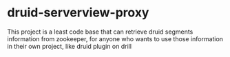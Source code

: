 # druid-serverview-proxy

This project is a least code base that can retrieve druid segments information from zookeeper, for anyone who wants to use those information in their own project, like druid plugin on drill
